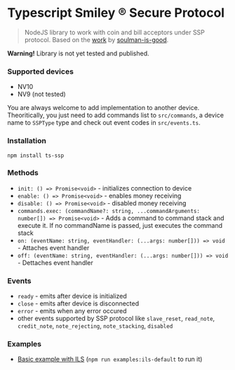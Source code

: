 # Typescript Smiley ® Secure Protocol

> NodeJS library to work with coin and bill acceptors under SSP protocol. Based on the [work](https://github.com/soulman-is-good/node-ssp) by [soulman-is-good](https://github.com/soulman-is-good).

**Warning!** Library is not yet tested and published.

### Supported devices

- NV10
- NV9 (not tested)

You are always welcome to add implementation to another device. Theoritically, you just need to add commands list to `src/commands`, a device name to `SSPType` type and check out event codes in `src/events.ts`.

### Installation

`npm install ts-ssp`

### Methods

- `init: () => Promise<void>` - initializes connection to device
- `enable: () => Promise<void>` - enables money receiving
- `disable: () => Promise<void>` - disabled money receiving
- `commands.exec: (commandName?: string, ...commandArguments: number[]) => Promise<void>` - Adds a command to command stack and execute it. If no commandName is passed, just executes the command stack
- `on: (eventName: string, eventHandler: (...args: number[])) => void` - Attaches event handler
- `off: (eventName: string, eventHandler: (...args: number[])) => void` - Dettaches event handler

### Events

- `ready` - emits after device is initialized
- `close` - emits after device is disconnected
- `error` - emits when any error occured
- other events supported by SSP protocol like `slave_reset`, `read_note`, `credit_note`, `note_rejecting`, `note_stacking`, `disabled`

### Examples

- [Basic example with ILS](./examples/ils-default.ts) (`npm run examples:ils-default` to run it)

